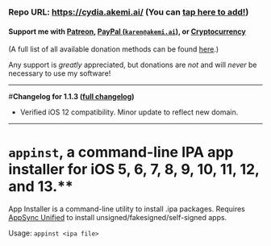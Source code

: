 ### Repo URL: https://cydia.akemi.ai/ (You can [tap here to add!](https://cydia.akemi.ai/add.php))

#### Support me with [Patreon](https://patreon.com/akemin_dayo), [PayPal (`karen@akemi.ai`)](https://paypal.me/akemindayo), or [Cryptocurrency](https://akemi.ai/?page/links#crypto)

(A full list of all available donation methods can be found [here](https://akemi.ai/?page/links#donate).)

Any support is _greatly_ appreciated, but donations are *not* and will *never* be necessary to use my software!

---

#**Changelog for 1.1.3 ([full changelog](https://cydia.akemi.ai/?page/com.linusyang.appinst-changelog))**

* Verified iOS 12 compatibility. Minor update to reflect new domain.

---

# `appinst`, a command-line IPA app installer for iOS 5, 6, 7, 8, 9, 10, 11, 12, and 13.**

App Installer is a command-line utility to install .ipa packages. Requires [AppSync Unified](https://cydia.akemi.ai/?page/net.angelxwind.appsyncunified) to install unsigned/fakesigned/self-signed apps.

Usage: `appinst <ipa file>`